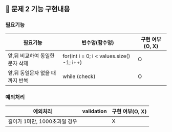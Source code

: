 ## 🚀 문제 2 기능 구현내용

### 필요기능


| 필요기능                | 변수명(함수명) | 구현 여부(O, X) |
|---------------------|----------|-------------|
| 앞,뒤 비교하여 동일한 문자 삭제  | for(int i = 0; i < values.size() -1; i++)  | O           |
| 앞,뒤 동일문자 없을 때 까지 반복 |  while (check)        | O           |


### 예외처리

| 예외처리                | validation | 구현 여부(O, X) |
|---------------------|------------|-------------|
| 길이가 1미만, 1000초과일 경우 |  | X           |